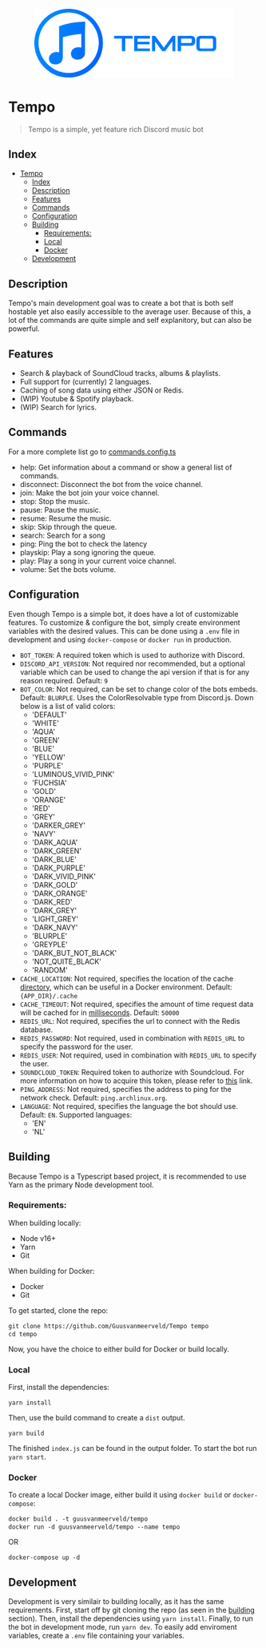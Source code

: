 <p align="center"><img src="img/logo-banner.png" width="400"></p>

# Tempo
> Tempo is a simple, yet feature rich Discord music bot

## Index
- [Tempo](#tempo)
  - [Index](#index)
  - [Description](#description)
  - [Features](#features)
  - [Commands](#commands)
  - [Configuration](#configuration)
  - [Building](#building)
    - [Requirements:](#requirements)
    - [Local](#local)
    - [Docker](#docker)
  - [Development](#development)

## Description

Tempo's main development goal was to create a bot that is both self hostable yet also easily accessible to the average user. Because of this, a lot of the commands are quite simple and self explanitory, but can also be powerful.

## Features

- Search & playback of SoundCloud tracks, albums & playlists.
- Full support for (currently) 2 languages.
- Caching of song data using either JSON or Redis.
- (WIP) Youtube & Spotify playback.
- (WIP) Search for lyrics.

## Commands

For a more complete list go to [commands.config.ts](src/config/commands.config.ts)

- help: Get information about a command or show a general list of commands.
- disconnect: Disconnect the bot from the voice channel.
- join: Make the bot join your voice channel.
- stop: Stop the music.
- pause: Pause the music.
- resume: Resume the music.
- skip: Skip through the queue.
- search: Search for a song
- ping: Ping the bot to check the latency
- playskip: Play a song ignoring the queue.
- play: Play a song in your current voice channel.
- volume: Set the bots volume.

## Configuration

Even though Tempo is a simple bot, it does have a lot of customizable features. To customize & configure the bot, simply create environment variables with the desired values. This can be done using a `.env` file in development and using `docker-compose` or `docker run` in production.

- `BOT_TOKEN`: A required token which is used to authorize with Discord.
- `DISCORD_API_VERSION`: Not required nor recommended, but a optional variable which can be used to change the api version if that is for any reason required. Default: `9`
- `BOT_COLOR`: Not required, can be set to change color of the bots embeds. Default: `BLURPLE`. Uses the ColorResolvable type from Discord.js. Down below is a list of valid colors:
  - 'DEFAULT'
  - 'WHITE'
  - 'AQUA'
  - 'GREEN'
  - 'BLUE'
  - 'YELLOW'
  - 'PURPLE'
  - 'LUMINOUS_VIVID_PINK'
  - 'FUCHSIA'
  - 'GOLD'
  - 'ORANGE'
  - 'RED'
  - 'GREY'
  - 'DARKER_GREY'
  - 'NAVY'
  - 'DARK_AQUA'
  - 'DARK_GREEN'
  - 'DARK_BLUE'
  - 'DARK_PURPLE'
  - 'DARK_VIVID_PINK'
  - 'DARK_GOLD'
  - 'DARK_ORANGE'
  - 'DARK_RED'
  - 'DARK_GREY'
  - 'LIGHT_GREY'
  - 'DARK_NAVY'
  - 'BLURPLE'
  - 'GREYPLE'
  - 'DARK_BUT_NOT_BLACK'
  - 'NOT_QUITE_BLACK'
  - 'RANDOM'
- `CACHE_LOCATION`: Not required, specifies the location of the cache <ins>directory</ins>, which can be useful in a Docker environment. Default: `{APP_DIR}/.cache`
- `CACHE_TIMEOUT`: Not required, specifies the amount of time request data will be cached for in <ins>milliseconds</ins>. Default: `50000`
- `REDIS_URL`: Not required, specifies the url to connect with the Redis database.
- `REDIS_PASSWORD`: Not required, used in combination with `REDIS_URL` to specify the password for the user.
- `REDIS_USER`: Not required, used in combination with `REDIS_URL` to specify the user.
- `SOUNDCLOUD_TOKEN`: Required token to authorize with Soundcloud. For more information on how to acquire this token, please refer to [this](https://stackoverflow.com/a/43962626/14346660) link.
- `PING_ADDRESS`: Not required, specifies the address to ping for the network check. Default: `ping.archlinux.org`.
- `LANGUAGE`: Not required, specifies the language the bot should use. Default: `EN`. Supported languages:
  - 'EN'
  - 'NL'

## Building

Because Tempo is a Typescript based project, it is recommended to use Yarn as the primary Node development tool.

### Requirements:
When building locally:
- Node v16+
- Yarn
- Git

When building for Docker:
- Docker
- Git

To get started, clone the repo:
```
git clone https://github.com/Guusvanmeerveld/Tempo tempo
cd tempo
```

Now, you have the choice to either build for Docker or build locally.

### Local

First, install the dependencies:

```
yarn install
```

Then, use the build command to create a `dist` output.

```
yarn build
```

The finished `index.js` can be found in the output folder. To start the bot run `yarn start`.

### Docker

To create a local Docker image, either build it using `docker build` or `docker-compose`:

```
docker build . -t guusvanmeerveld/tempo
docker run -d guusvanmeerveld/tempo --name tempo
```

OR

```
docker-compose up -d
```

## Development

Development is very similair to building locally, as it has the same requirements. First, start off by git cloning the repo (as seen in the [building](#building) section). Then, install the dependencies using `yarn install`. Finally, to run the bot in development mode, run `yarn dev`. To easily add enviroment variables, create a `.env` file containing your variables.
